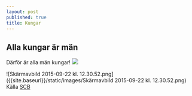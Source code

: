 ```yaml
---
layout: post
published: true
title: Kungar
---
```


## Alla kungar är män

Därför är alla män kungar! ![](http://www.torebrings.se/bilder/artikelbilder/16402big.jpg)

![Skärmavbild 2015-09-22 kl. 12.30.52.png]({{site.baseurl}}/static/images/Skärmavbild 2015-09-22 kl. 12.30.52.png)
 Källa [SCB](https://www.ipcc.ch/report/ar5/syr/ "SCB")
